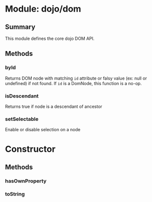 # Module: dojo/dom

## Summary

This module defines the core dojo DOM API.
## Methods

### byId
Returns DOM node with matching `id` attribute or falsy value (ex: null or undefined)
if not found.  If `id` is a DomNode, this function is a no-op.


### isDescendant
Returns true if node is a descendant of ancestor

### setSelectable
Enable or disable selection on a node

# Constructor

## Methods

### hasOwnProperty


### toString


